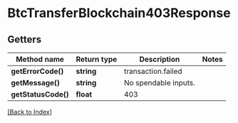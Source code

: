 # BtcTransferBlockchain403Response

## Getters

Method name | Return type | Description | Notes
------------ | ------------- | ------------- | -------------
**getErrorCode()** | **string** | transaction.failed |
**getMessage()** | **string** | No spendable inputs. |
**getStatusCode()** | **float** | 403 |

[[Back to Index]](../index.md)
